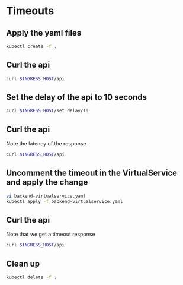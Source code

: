 # Timeouts

## Apply the yaml files

```bash
kubectl create -f .
```

## Curl the api 

```bash
curl $INGRESS_HOST/api
```

## Set the delay of the api to 10 seconds

```bash
curl $INGRESS_HOST/set_delay/10
```

## Curl the api 

Note the latency of the response

```bash
curl $INGRESS_HOST/api
```

## Uncomment the timeout in the VirtualService and apply the change

```bash
vi backend-virtualservice.yaml
kubectl apply -f backend-virtualservice.yaml
```

## Curl the api 

Note that we get a timeout response

```bash
curl $INGRESS_HOST/api
```

## Clean up

```bash
kubectl delete -f .
```
